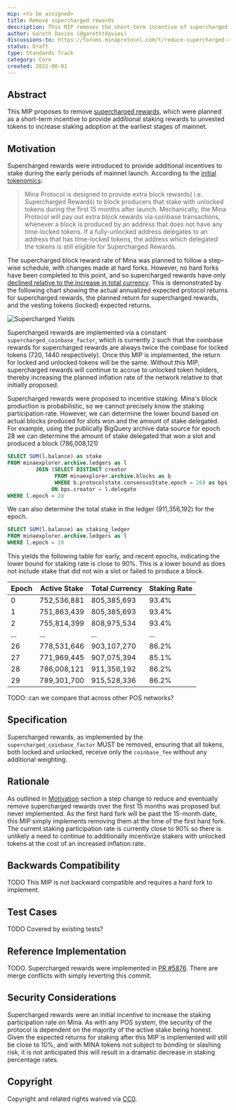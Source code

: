 ```yaml
---
mip: <to be assigned>
title: Remove supercharged rewards
description: This MIP removes the short-term incentive of supercharged rewards
author: Gareth Davies (@garethtdavies)
discussions-to: https://forums.minaprotocol.com/t/reduce-supercharged-rewards-in-line-with-initial-tokenomics/4540
status: Draft
type: Standards Track
category: Core
created: 2022-06-01
---
```


## Abstract

This MIP proposes to remove [supercharged rewards](https://minaprotocol.com/blog/mina-token-distribution-and-supply), which were planned as a short-term incentive to provide additional staking rewards to unvested tokens to increase staking adoption at the earliest stages of mainnet.

## Motivation

Supercharged rewards were introduced to provide additional incentives to stake during the early periods of mainnet launch. According to the [initial tokenomics](https://minaprotocol.com/blog/mina-token-distribution-and-supply):

> Mina Protocol is designed to provide extra block rewards( i.e. Supercharged Rewards) to block producers that stake with unlocked tokens during the first 15 months after launch. Mechanically, the Mina Protocol will pay out extra block rewards via coinbase transactions, whenever a block is produced by an address that does not have any time-locked tokens. If a fully-unlocked address delegates to an address that has time-locked tokens, the address which delegated the tokens is still eligible for Supercharged Rewards.

The supercharged block reward rate of Mina was planned to follow a step-wise schedule, with changes made at hard forks. However, no hard forks have been completed to this point, and so supercharged rewards have only [declined relative to the increase in total currency](https://minaprotocol.com/blog/update-on-minas-supercharged-rewards-schedule). This is demonstrated by the following chart showing the actual annualized expected protocol returns for supercharged rewards, the planned return for supercharged rewards, and the vesting tokens (locked) expected returns.

![Supercharged Yields](https://storage.googleapis.com/mina-explorer-data/supercharged_yields.png)

Supercharged rewards are implemented via a constant `supercharged_coinbase_factor`, which is currently `2` such that the coinbase rewards for supercharged rewards are always twice the coinbase for locked tokens (720, 1440 respectively). Once this MIP is implemented, the return for locked and unlocked tokens will be the same. Without this MIP, supercharged rewards will continue to accrue to unlocked token holders, thereby increasing the planned inflation rate of the network relative to that initially proposed.

Supercharged rewards were proposed to incentive staking. Mina's block production is probabilistic, so we cannot precisely know the staking participation rate. However, we can determine the lower bound based on actual blocks produced for slots won and the amount of stake delegated. For example, using the publically BigQuery archive data source for epoch 28 we can determine the amount of stake delegated that won a slot and produced a block (786,008,121)

```sql
SELECT SUM(l.balance) as stake
FROM minaexplorer.archive.ledgers as l
         JOIN (SELECT DISTINCT creator
               FROM minaexplorer.archive.blocks as b
               WHERE b.protocolstate.consensusState.epoch = 28) as bps
              ON bps.creator = l.delegate
WHERE l.epoch = 28
```

We can also determine the total stake in the ledger (911,356,192) for the epoch.

```sql
SELECT SUM(l.balance) as staking_ledger
FROM minaexplorer.archive.ledgers as l
WHERE l.epoch = 28
```

This yields the following table for early, and recent epochs, indicating the lower bound for staking rate is close to 90%. This is a lower bound as does not include stake that did not win a slot or failed to produce a block.

| Epoch | Active Stake | Total Currency | Staking Rate |
| ----- | ------------ | -------------- | ------------ |
| 0     | 752,536,881  | 805,385,693    | 93.4%        |
| 1     | 751,863,439  | 805,385,693    | 93.4%        |
| 2     | 755,814,399  | 808,975,534    | 93.4%        |
| ...   | ...          | ...            | ...          |
| 26    | 778,531,646  | 903,107,270    | 86.2%        |
| 27    | 771,969,445  | 907,075,394    | 85.1%        |
| 28    | 786,008,121  | 911,356,192    | 86.2%        |
| 29    | 789,301,700  | 915,528,336    | 86.2%        |

TODO: can we compare that across other POS networks?

## Specification

Supercharged rewards, as implemented by the `supercharged_coinbase_factor` MUST be removed, ensuring that all tokens, both locked and unlocked, receive only the `coinbase_fee` without any additional weighting.

## Rationale

As outlined in [Motivation](#motivation) section a step change to reduce and eventually remove supercharged rewards over the first 15 months was proposed but never implemented. As the first hard fork will be past the 15-month date, this MIP simply implements removing them at the time of the first hard fork. The current staking participation rate is currently close to 90% so there is unlikely a need to continue to additionally incentivize stakers with unlocked tokens at the cost of an increased inflation rate.

## Backwards Compatibility

TODO This MIP is not backward compatible and requires a hard fork to implement.

## Test Cases

TODO Covered by existing tests?

## Reference Implementation

TODO. Supercharged rewards were implemented in [PR #5876](https://github.com/MinaProtocol/mina/pull/5867). There are merge conflicts with simply reverting this commit.

## Security Considerations

Supercharged rewards were an initial incentive to increase the staking participation rate on Mina. As with any POS system, the security of the protocol is dependent on the majority of the active stake being honest. Given the expected returns for staking after this MIP is implemented will still be close to 10%, and with MINA tokens not subject to bonding or slashing risk, it is not anticipated this will result in a dramatic decrease in staking percentage rates.

## Copyright

Copyright and related rights waived via [CC0](https://creativecommons.org/publicdomain/zero/1.0/).
